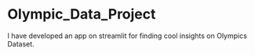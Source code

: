 # Olympic_Data_Project
I have developed an app on streamlit for finding cool insights on Olympics Dataset. 
